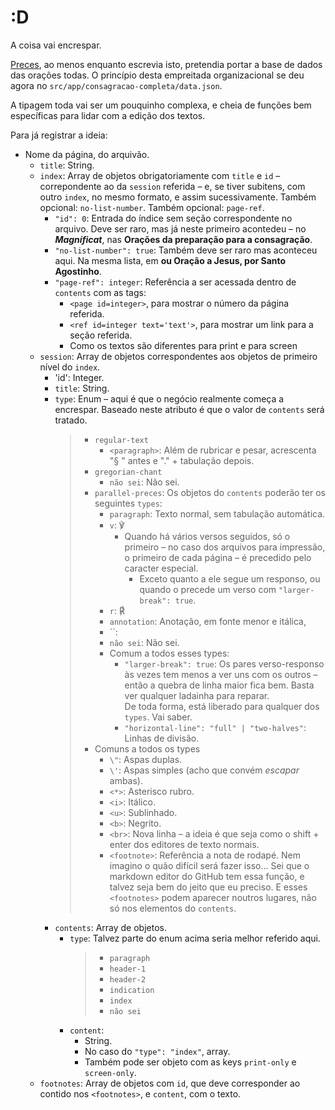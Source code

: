 # :D

A coisa vai encrespar.

[Preces](https://github.com/augustooomoraes/pp-preces/tree/287c950088e1086c54f952a9fa24b8863daff68c), ao menos enquanto escrevia isto, pretendia portar a base de dados das orações todas. O princípio desta empreitada organizacional se deu agora no `src/app/consagracao-completa/data.json`.

A tipagem toda vai ser um pouquinho complexa, e cheia de funções bem específicas para lidar com a edição dos textos.

Para já registrar a ideia:

- Nome da página, do arquivão.
  - `title`: String.
  - `index`: Array de objetos obrigatoriamente com `title` e `id` – correpondente ao da `session` referida – e, se tiver subitens, com outro `index`, no mesmo formato, e assim sucessivamente. Também opcional: `no-list-number`. Também opcional: `page-ref`.
    - `"id": 0`: Entrada do índice sem seção correspondente no arquivo. Deve ser raro, mas já neste primeiro acontedeu – no ***Magníficat***, nas **Orações da preparação para a consagração**.
    - `"no-list-number": true`: Também deve ser raro mas aconteceu aqui. Na mesma lista, em **ou Oração a Jesus, por Santo Agostinho**.
    - `"page-ref": integer`: Referência a ser acessada dentro de `contents` com as tags:
      - `<page id=integer>`, para mostrar o número da página referida.
      - `<ref id=integer text='text'>`, para mostrar um link para a seção referida.
      - Como os textos são diferentes para print e para screen
  - `session`: Array de objetos correspondentes aos objetos de primeiro nível do `index`.
    - 'id': Integer.
    - `title`: String.
    - `type`: Enum – aqui é que o negócio realmente começa a encrespar. Baseado neste atributo é que o valor de `contents` será tratado.
      > - `regular-text`
      >   - `<paragraph>`: Além de rubricar e pesar, acrescenta "§ " antes e "." + tabulação depois.
      > - `gregorian-chant`
      >   - `não sei`: Não sei.
      > - `parallel-preces`: Os objetos do `contents` poderão ter os seguintes `types`:
      >   - `paragraph`: Texto normal, sem tabulação automática.
      >   - `v`: ℣
      >     - Quando há vários versos seguidos, só o primeiro – no caso dos arquivos para impressão, o primeiro de cada página – é precedido pelo caracter especial.
      >       - Exceto quanto a ele segue um responso, ou quando o precede um verso com `"larger-break": true`.
      >   - `r`: ℟
      >   - `annotation`: Anotação, em fonte menor e itálica,
      >   - ``:
      >   - `não sei`: Não sei.
      >   - Comum a todos esses types:
      >     - `"larger-break": true`: Os pares verso-responso às vezes tem menos a ver uns com os outros – então a quebra de linha maior fica bem. Basta ver qualquer ladainha para reparar.  
      >       De toda forma, está liberado para qualquer dos `types`. Vai saber.
      >     - `"horizontal-line": "full" | "two-halves"`: Linhas de divisão.
      > - Comuns a todos os types
      >   - `\"`: Aspas duplas.
      >   - `\'`: Aspas simples (acho que convém *escapar* ambas).
      >   - `<*>`: Asterisco rubro.
      >   - `<i>`: Itálico.
      >   - `<u>`: Sublinhado.
      >   - `<b>`: Negrito.
      >   - `<br>`: Nova linha – a ideia é que seja como o shift + enter dos editores de texto normais.
      >   - `<footnote>`: Referência a nota de rodapé. Nem imagino o quão difícil será fazer isso... Sei que o markdown editor do GitHub tem essa função, e talvez seja bem do jeito que eu preciso.
      >     E esses `<footnotes>` podem aparecer noutros lugares, não só nos elementos do `contents`.
    - `contents`: Array de objetos.
      - `type`: Talvez parte do enum acima seria melhor referido aqui.
        > - `paragraph`
        > - `header-1`
        > - `header-2`
        > - `indication`
        > - `index`
        > - `não sei`
      - `content`:
        - String.
        - No caso do `"type": "index"`, array.
        - Também pode ser objeto com as keys `print-only` e `screen-only`.
  - `footnotes`: Array de objetos com `id`, que deve corresponder ao contido nos `<footnotes>`, e `content`, com o texto.

